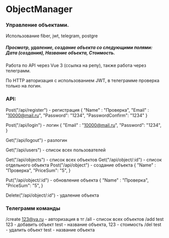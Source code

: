 # ObjectManager
 
### Управление объектами.
 
 Использование fiber, jwt, telegram, postgre
 ##### Просмотр, удаление, создание объекта со следующими полями: Дата (создания), Название объекта, Стоимость.
 Работа по API через Vue 3 (ссылка на репу), также работа через телеграмм.
 
 По HTTP авторизация с использованием JWT, в телеграмме проверка только на логин.
 
### API:
Post("/api/register") - регистрация
{
    "Name" : "Проверка",
    "Email" : "10000@mail.ru",
    "Password": "1234",
    "PasswordConfirm": "1234"
}

Post("/api/login") - логин
{
    "Email" : "10000@mail.ru",
    "Password": "1234",
}

Get("/api/logout") - разлогин

Get("/api/users") - список всех пользователей

Get("/api/objects") - список всех объектов
Get("/api/object/:id") - список отдельного объекта
Post("/api/object") - создание объекта
{
    "Name" : "Проверка",
    "PriceSum": "5",
}

Put("/api/object/:id") - обновление объекта
{
    "Name" : "Проверка",
    "PriceSum": "5",
}

Delete("/api/object/:id") - удаление объекта

### Телеграмм команды
/create 123@ya.ru - авторизация в тг
/all - список всех объектов
/add test 123 - добавить объект test - название объекта, 123 - стоимость
/del test - удалить объект test - название объекта

